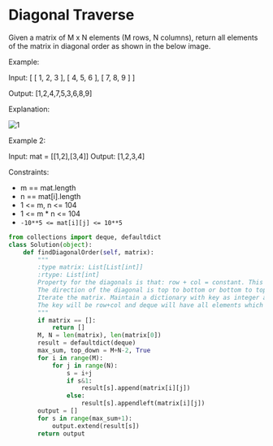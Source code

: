 # Diagonal Traverse

Given a matrix of M x N elements (M rows, N columns), return all elements of the matrix in diagonal order as shown in the below image.

Example:

Input:
[
 [ 1, 2, 3 ],
 [ 4, 5, 6 ],
 [ 7, 8, 9 ]
]

Output:  [1,2,4,7,5,3,6,8,9]

Explanation:

![1](https://assets.leetcode.com/uploads/2018/10/12/diagonal_traverse.png)

Example 2:

Input: mat = [[1,2],[3,4]]
Output: [1,2,3,4]

Constraints:

- m == mat.length
- n == mat[i].length
- 1 <= m, n <= 104
- 1 <= m * n <= 104
- `-10**5 <= mat[i][j] <= 10**5`

```python
from collections import deque, defaultdict
class Solution(object):
    def findDiagonalOrder(self, matrix):
        """
        :type matrix: List[List[int]]
        :rtype: List[int]
        Property for the diagonals is that: row + col = constant. This constant varies from 0 to M+N-2.
        The direction of the diagonal is top to bottom or bottom to top. The direction depends if constant is even or odd.
        Iterate the matrix. Maintain a dictionary with key as integer and value as a deque.
        The key will be row+col and deque will have all elements which have the same row +col. Depending whether row+col is even or odd, we will either append or appendleft.
        """
        if matrix == []:
            return []
        M, N = len(matrix), len(matrix[0])
        result = defaultdict(deque)
        max_sum, top_down = M+N-2, True
        for i in range(M):
            for j in range(N):
                s = i+j
                if s&1:
                    result[s].append(matrix[i][j])
                else:
                    result[s].appendleft(matrix[i][j])
        output = []
        for s in range(max_sum+1):
            output.extend(result[s])
        return output
```
